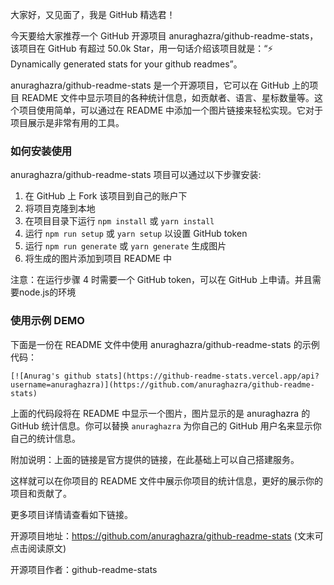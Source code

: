 
大家好，又见面了，我是 GitHub 精选君！

今天要给大家推荐一个 GitHub 开源项目 anuraghazra/github-readme-stats，该项目在 GitHub 有超过 50.0k Star，用一句话介绍该项目就是：“:zap: Dynamically generated stats for your github readmes”。



anuraghazra/github-readme-stats 是一个开源项目，它可以在 GitHub 上的项目 README 文件中显示项目的各种统计信息，如贡献者、语言、星标数量等。这个项目使用简单，可以通过在 README 中添加一个图片链接来轻松实现。它对于项目展示是非常有用的工具。



### 如何安装使用

anuraghazra/github-readme-stats 项目可以通过以下步骤安装:

1. 在 GitHub 上 Fork 该项目到自己的账户下
2. 将项目克隆到本地
3. 在项目目录下运行 `npm install` 或 `yarn install`
4. 运行 `npm run setup` 或 `yarn setup` 以设置 GitHub token
5. 运行 `npm run generate` 或 `yarn generate` 生成图片
6. 将生成的图片添加到项目 README 中

注意：在运行步骤 4 时需要一个 GitHub token，可以在 GitHub 上申请。并且需要node.js的环境


### 使用示例 DEMO

下面是一份在 README 文件中使用 anuraghazra/github-readme-stats 的示例代码：

```
[![Anurag's github stats](https://github-readme-stats.vercel.app/api?username=anuraghazra)](https://github.com/anuraghazra/github-readme-stats)
```

上面的代码段将在 README 中显示一个图片，图片显示的是 anuraghazra 的 GitHub 统计信息。你可以替换 `anuraghazra` 为你自己的 GitHub 用户名来显示你自己的统计信息。

附加说明：上面的链接是官方提供的链接，在此基础上可以自己搭建服务。

这样就可以在你项目的 README 文件中展示你项目的统计信息，更好的展示你的项目和贡献了。


更多项目详情请查看如下链接。

开源项目地址：https://github.com/anuraghazra/github-readme-stats  (文末可点击阅读原文)

开源项目作者：github-readme-stats

